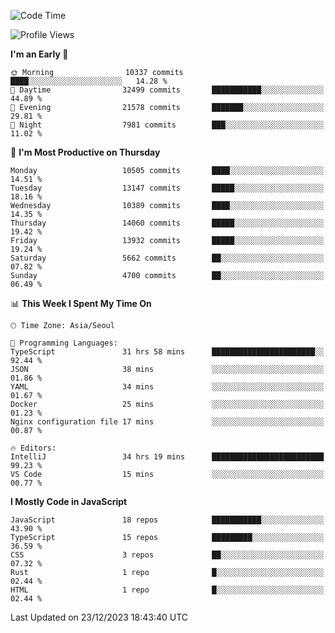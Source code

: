 <!--START_SECTION:waka-->
![Code Time](http://img.shields.io/badge/Code%20Time-5%2C414%20hrs%2014%20mins-blue)

![Profile Views](http://img.shields.io/badge/Profile%20Views-0-blue)

**I'm an Early 🐤** 

```text
🌞 Morning                10337 commits       ████░░░░░░░░░░░░░░░░░░░░░   14.28 % 
🌆 Daytime                32499 commits       ███████████░░░░░░░░░░░░░░   44.89 % 
🌃 Evening                21578 commits       ███████░░░░░░░░░░░░░░░░░░   29.81 % 
🌙 Night                  7981 commits        ███░░░░░░░░░░░░░░░░░░░░░░   11.02 % 
```
📅 **I'm Most Productive on Thursday** 

```text
Monday                   10505 commits       ████░░░░░░░░░░░░░░░░░░░░░   14.51 % 
Tuesday                  13147 commits       █████░░░░░░░░░░░░░░░░░░░░   18.16 % 
Wednesday                10389 commits       ████░░░░░░░░░░░░░░░░░░░░░   14.35 % 
Thursday                 14060 commits       █████░░░░░░░░░░░░░░░░░░░░   19.42 % 
Friday                   13932 commits       █████░░░░░░░░░░░░░░░░░░░░   19.24 % 
Saturday                 5662 commits        ██░░░░░░░░░░░░░░░░░░░░░░░   07.82 % 
Sunday                   4700 commits        ██░░░░░░░░░░░░░░░░░░░░░░░   06.49 % 
```


📊 **This Week I Spent My Time On** 

```text
🕑︎ Time Zone: Asia/Seoul

💬 Programming Languages: 
TypeScript               31 hrs 58 mins      ███████████████████████░░   92.44 % 
JSON                     38 mins             ░░░░░░░░░░░░░░░░░░░░░░░░░   01.86 % 
YAML                     34 mins             ░░░░░░░░░░░░░░░░░░░░░░░░░   01.67 % 
Docker                   25 mins             ░░░░░░░░░░░░░░░░░░░░░░░░░   01.23 % 
Nginx configuration file 17 mins             ░░░░░░░░░░░░░░░░░░░░░░░░░   00.87 % 

🔥 Editors: 
IntelliJ                 34 hrs 19 mins      █████████████████████████   99.23 % 
VS Code                  15 mins             ░░░░░░░░░░░░░░░░░░░░░░░░░   00.77 % 
```

**I Mostly Code in JavaScript** 

```text
JavaScript               18 repos            ███████████░░░░░░░░░░░░░░   43.90 % 
TypeScript               15 repos            █████████░░░░░░░░░░░░░░░░   36.59 % 
CSS                      3 repos             ██░░░░░░░░░░░░░░░░░░░░░░░   07.32 % 
Rust                     1 repo              █░░░░░░░░░░░░░░░░░░░░░░░░   02.44 % 
HTML                     1 repo              █░░░░░░░░░░░░░░░░░░░░░░░░   02.44 % 
```




 Last Updated on 23/12/2023 18:43:40 UTC
<!--END_SECTION:waka-->
